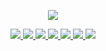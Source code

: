 <!--
 * @Description: My profile
 * @Autor: wjkcxs(Mr.eAt)
 * @Date: 2022.7.02 start
 * @Message:  Enjoy your time in github!
-->

<p align="center">
  <a href="https://github.com/wjkcxs">
    <img src="https://github-readme-stats.vercel.app/api?username=wjkcxs&count_private=true&include_all_commits=true&layout=compact&bg_color=30,e96443,904e95&title_color=fff&text_color=fff"/"/>
  </a>
</p>
 
 <p align="center">
  </a>
    <a href="https://www.facebook.com/profile.php?id=100077767820000">
    <img src="https://img.shields.io/badge/%F0%9F%98%B7-Facebook-blue" />
  </a>
  <a href="https://discord.com/channels/894777792091271209">
    <img src="https://img.shields.io/badge/%F0%9F%A4%AF-Discord-blue" />
  </a>
  <a href="https://space.bilibili.com/2108295476">
    <img src="https://img.shields.io/badge/%F0%9F%8D%9C-BiliBili-blue" />
  </a>                                                                    
  <a href="https://www.youtube.com/channel/UCIJMy04FtNFm5DIRzB1ED2A">
    <img src="https://img.shields.io/badge/%F0%9F%8D%AB-Youtube-blue" />                                                                    
  </a>
  <a href="https://steamcommunity.com/profiles/76561199086787119">
    <img src="https://img.shields.io/badge/%F0%9F%8E%AE-Steam-blue" />                                                                    
  </a>
  <a href="https://www.twitch.tv/wjkcxs">
    <img src="https://img.shields.io/badge/%F0%9F%8E%AB-Twitch-blue" />                                                                    
  </a>
  <a href="https://weibo.com/u/7513136437">
    <img src="https://img.shields.io/badge/%F0%9F%93%BA-Weibo-blue" />                                                                                                   </a>                                                                     
</p>

